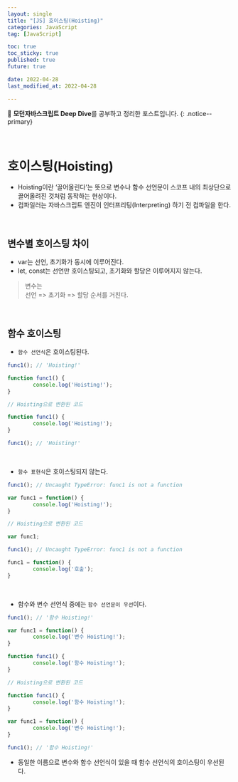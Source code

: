 ```yaml
---
layout: single
title: "[JS] 호이스팅(Hoisting)"
categories: JavaScript
tag: [JavaScript]

toc: true
toc_sticky: true
published: true
future: true

date: 2022-04-28
last_modified_at: 2022-04-28

---
```


📄 **모던자바스크립트 Deep Dive**를 공부하고 정리한 포스트입니다.
{: .notice--primary}

<br />

# 호이스팅(Hoisting)

- Hoisting이란 ‘끌어올린다’는 뜻으로 변수나 함수 선언문이 스코프 내의 최상단으로 끌어올려진 것처럼 동작하는 현상이다.
- 컴파일러는 자바스크립트 엔진이 인터프리팅(Interpreting) 하기 전 컴파일을 한다.

<br />

## 변수별 호이스팅 차이

- var는 선언, 초기화가 동시에 이루어진다.
- let, const는 선언만 호이스팅되고, 초기화와 할당은 이루어지지 않는다.

> 변수는 <br />
> 선언 => 초기화 => 할당 순서를 거친다.

<br />

## 함수 호이스팅

- `함수 선언식`은 호이스팅된다.

```js
func1(); // 'Hoisting!'

function func1() {
		console.log('Hoisting!');
}
```

```js
// Hoisting으로 변환된 코드

function func1() {
		console.log('Hoisting!');
}

func1(); // 'Hoisting!'
```

<br />

- `함수 표현식`은 호이스팅되지 않는다.

```js
func1(); // Uncaught TypeError: func1 is not a function

var func1 = function() {
		console.log('Hoisting!');
}
```

```js
// Hoisting으로 변환된 코드

var func1;

func1(); // Uncaught TypeError: func1 is not a function

func1 = function() {
		console.log('호출');
}
```

<br />

- 함수와 변수 선언식 중에는 `함수 선언문이 우선`이다.

```js
func1(); // '함수 Hoisting!'

var func1 = function() {
		console.log('변수 Hoisting!');
}

function func1() {
		console.log('함수 Hoisting!');
}
```


```js
// Hoisting으로 변환된 코드

function func1() {
		console.log('함수 Hoisting!');
}

var func1 = function() {
		console.log('변수 Hoisting!');
}

func1(); // '함수 Hoisting!'
```

- 동일한 이름으로 변수와 함수 선언식이 있을 때 함수 선언식의 호이스팅이 우선된다.

